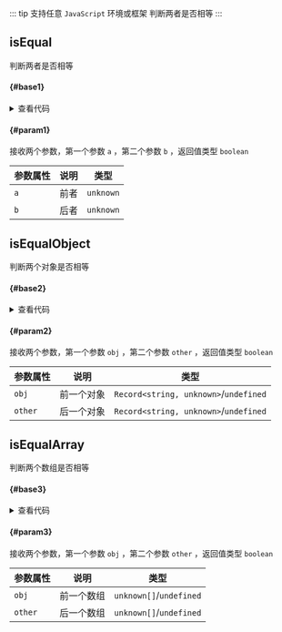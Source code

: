 <script setup>
import { useAddNumInOutlineLabel } from '../../.vitepress/utils/createElement.ts'
useAddNumInOutlineLabel(3)

import isEqual from './isEqual.vue'
import isEqualArray from './isEqualArray.vue'
import isEqualObject from './isEqualObject.vue'
</script>

::: tip 支持任意 `JavaScript` 环境或框架
判断两者是否相等
:::

## isEqual

判断两者是否相等

<div class="pure-border">

#### <divider-base /> {#base1}

<ClientOnly>
  <isEqual />
</ClientOnly>

<details>

<summary>查看代码</summary>

<<< @/utils/equal/isEqual.vue

</details>

#### <divider-param /> {#param1}

接收两个参数，第一个参数 `a` ，第二个参数 `b` ，返回值类型 `boolean`

| **参数属性** | **说明** | **类型**  |
| ------------ | -------- | --------- |
| `a`          | 前者     | `unknown` |
| `b`          | 后者     | `unknown` |

</div>

## isEqualObject

判断两个对象是否相等

<div class="pure-border">

#### <divider-base /> {#base2}

<isEqualObject />

<details>

<summary>查看代码</summary>

<<< @/utils/equal/isEqualObject.vue

</details>

#### <divider-param /> {#param2}

接收两个参数，第一个参数 `obj` ，第二个参数 `other` ，返回值类型 `boolean`

| **参数属性** | **说明**   | **类型**                              |
| ------------ | ---------- | ------------------------------------- |
| `obj`        | 前一个对象 | `Record<string, unknown>`/`undefined` |
| `other`      | 后一个对象 | `Record<string, unknown>`/`undefined` |

</div>

## isEqualArray

判断两个数组是否相等

<div class="pure-border">

#### <divider-base /> {#base3}

<isEqualArray />

<details>

<summary>查看代码</summary>

<<< @/utils/equal/isEqualArray.vue

</details>

#### <divider-param /> {#param3}

接收两个参数，第一个参数 `obj` ，第二个参数 `other` ，返回值类型 `boolean`

| **参数属性** | **说明**   | **类型**                |
| ------------ | ---------- | ----------------------- |
| `obj`        | 前一个数组 | `unknown[]`/`undefined` |
| `other`      | 后一个数组 | `unknown[]`/`undefined` |

</div>

